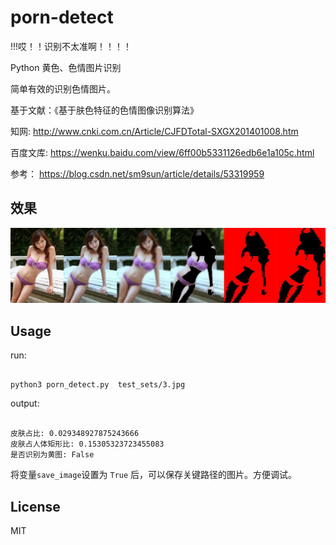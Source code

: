# porn-detect


!!!哎！！识别不太准啊！！！！

Python 黄色、色情图片识别

简单有效的识别色情图片。

基于文献：《基于肤色特征的色情图像识别算法》 

知网: http://www.cnki.com.cn/Article/CJFDTotal-SXGX201401008.htm

百度文库: https://wenku.baidu.com/view/6ff00b5331126edb6e1a105c.html

参考： https://blog.csdn.net/sm9sun/article/details/53319959

## 效果

![效果图](./process.jpg)

## Usage

run:

```shell

python3 porn_detect.py  test_sets/3.jpg

```

output:

```shell

皮肤占比: 0.029348927875243666
皮肤占人体矩形比: 0.15305323723455083
是否识别为黄图: False

```

将变量`save_image`设置为 `True` 后，可以保存关键路径的图片。方便调试。

## License

MIT